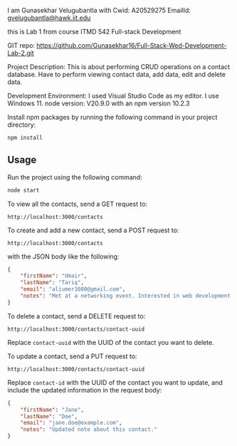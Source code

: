 I am Gunasekhar Velugubantla with Cwid: A20529275
EmailId: gvelugubantla@hawk.iit.edu

this is Lab 1 from course ITMD 542 Full-stack Development

GIT repo: https://github.com/Gunasekhar16/Full-Stack-Wed-Development-Lab-2.git

Project Description:
 This is about performing CRUD operations on a contact database. Have to perform viewing contact data, add data, edit and delete data.

Development Environment: 
 I used Visual Studio Code as my editor. I use Windows 11. node version: V20.9.0 with an npm version 10.2.3



 Install npm packages by running the following command in your project directory:
   ```bash
   npm install
   ```

## Usage

 Run the project using the following command:
   ```bash
   node start
   ```

 To view all the contacts, send a GET request to:
   ```
   http://localhost:3000/contacts
   ```

 To create and add a new contact, send a POST request to:
   ```
   http://localhost:3000/contacts
   ```
   with the JSON body like the following:
   ```json
   {
       "firstName": "Umair",
       "lastName": "Tariq",
       "email": "aliumer1080@gmail.com",
       "notes": "Met at a networking event. Interested in web development projects."
   }
   ```

 To delete a contact, send a DELETE request to:
   ```
   http://localhost:3000/contacts/contact-uuid
   ```
   Replace `contact-uuid` with the UUID of the contact you want to delete.

 To update a contact, send a PUT request to:
   ```
   http://localhost:3000/contacts/contact-uuid
   ```
   Replace `contact-id` with the UUID of the contact you want to update, and include the updated information in the request body:
   ```json
   {
       "firstName": "Jane",
       "lastName": "Doe",
       "email": "jane.doe@example.com",
       "notes": "Updated note about this contact."
   }
   ```

